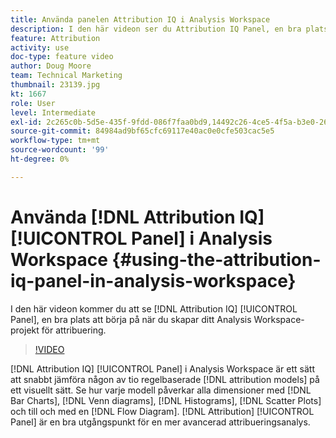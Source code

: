 ```yaml
---
title: Använda panelen Attribution IQ i Analysis Workspace
description: I den här videon ser du Attribution IQ Panel, en bra plats att börja på när du bygger upp ditt Analysis Workspace-projekt för attribuering.
feature: Attribution
activity: use
doc-type: feature video
author: Doug Moore
team: Technical Marketing
thumbnail: 23139.jpg
kt: 1667
role: User
level: Intermediate
exl-id: 2c265c0b-5d5e-435f-9fdd-086f7faa0bd9,14492c26-4ce5-4f5a-b3e0-2605f59cfca9
source-git-commit: 84984ad9bf65cfc69117e40ac0e0cfe503cac5e5
workflow-type: tm+mt
source-wordcount: '99'
ht-degree: 0%

---
```


# Använda [!DNL Attribution IQ] [!UICONTROL Panel] i Analysis Workspace {#using-the-attribution-iq-panel-in-analysis-workspace}

I den här videon kommer du att se [!DNL Attribution IQ] [!UICONTROL Panel], en bra plats att börja på när du skapar ditt Analysis Workspace-projekt för attribuering.

>[!VIDEO](https://video.tv.adobe.com/v/23139/?quality=12&learn=on)

[!DNL Attribution IQ] [!UICONTROL Panel] i Analysis Workspace är ett sätt att snabbt jämföra någon av tio regelbaserade [!DNL attribution models] på ett visuellt sätt. Se hur varje modell påverkar alla dimensioner med [!DNL Bar Charts], [!DNL Venn diagrams], [!DNL Histograms], [!DNL Scatter Plots] och till och med en [!DNL Flow Diagram]. [!DNL Attribution] [!UICONTROL Panel] är en bra utgångspunkt för en mer avancerad attribueringsanalys.
